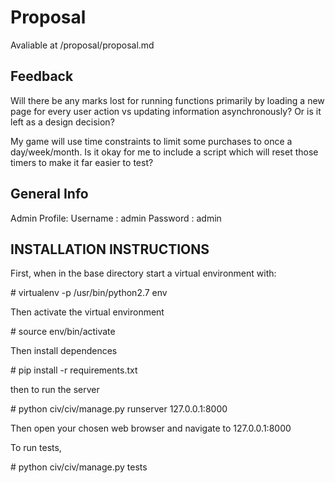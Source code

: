 # Proposal #

Avaliable at /proposal/proposal.md

## Feedback ##

Will there be any marks lost for running functions primarily by loading a new page for every user action vs updating information asynchronously? Or is it left as a design decision?

My game will use time constraints to limit some purchases to once a day/week/month. Is it okay for me to include a script which will reset those timers to make it far easier to test? 

## General Info ##

Admin Profile:
Username : admin
Password : admin

## INSTALLATION INSTRUCTIONS ##

First, when in the base directory start a virtual environment with:

\# virtualenv -p /usr/bin/python2.7 env

Then activate the virtual environment

\# source env/bin/activate

Then install dependences 

\# pip install -r requirements.txt

then to run the server

\# python civ/civ/manage.py runserver 127.0.0.1:8000

Then open your chosen web browser and navigate to 127.0.0.1:8000

To run tests, 

\# python civ/civ/manage.py tests